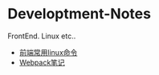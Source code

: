 # Developtment-Notes
FrontEnd.  Linux   etc..

- [前端常用linux命令](https://github.com/rex19/Developtment-Notes/blob/master/FrontEnd%20Notes/FE%20and%20Linux.md)
- [Webpack笔记](https://github.com/rex19/Developtment-Notes/blob/master/FrontEnd%20Notes/Webpack%20Note.md)